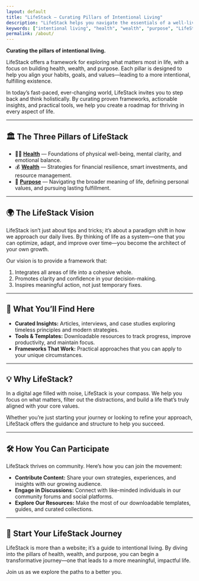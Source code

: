 ```yaml
---
layout: default
title: "LifeStack – Curating Pillars of Intentional Living"
description: "LifeStack helps you navigate the essentials of a well-lived life: cultivating health, building wealth, and exploring deeper purpose. Discover frameworks, insights, and tools for every stage of the journey."
keywords: ["intentional living", "health", "wealth", "purpose", "LifeStack", "personal development", "financial fitness", "wellness", "emotional clarity", "digital minimalism", "holistic living"]
permalink: /about/
---
```


<!-- SEO Meta Tags -->
<meta name="author" content="skelleng">
<meta property="og:title" content="LifeStack – Curating Pillars of Intentional Living" />
<meta property="og:description" content="LifeStack helps you navigate the essentials of a well-lived life: cultivating health, building wealth, and exploring deeper purpose. Discover frameworks, insights, and tools for every stage of the journey." />
<meta property="og:type" content="website" />
<meta property="og:url" content="https://skelleng.github.io/lifeStack/" />
<meta property="og:image" content="https://skelleng.github.io/lifeStack/assets/images/cover.jpg" />

<!-- Optional Twitter Card -->
<meta name="twitter:card" content="summary_large_image" />
<meta name="twitter:title" content="LifeStack – Curating Pillars of Intentional Living" />
<meta name="twitter:description" content="LifeStack helps you navigate the essentials of a well-lived life: cultivating health, building wealth, and exploring deeper purpose. Discover frameworks, insights, and tools for every stage of the journey." />
<meta name="twitter:image" content="https://skelleng.github.io/lifeStack/assets/images/cover.jpg" />

<!-- Structured Data (JSON-LD) -->
<script type="application/ld+json">
{
  "@context": "https://schema.org",
  "@type": "WebPage",
  "name": "LifeStack",
  "description": "A modular lifestyle framework for modern living. Learn how to cultivate health, build wealth, and discover deeper purpose with intention.",
  "url": "https://skelleng.github.io/lifeStack",
  "author": {
    "@type": "Person",
    "name": "skelleng"
  }
}
</script>

<link rel="stylesheet" href="{{ '/assets/css/style.css' | relative_url }}">

**Curating the pillars of intentional living.**

LifeStack offers a framework for exploring what matters most in life, with a focus on building health, wealth, and purpose. Each pillar is designed to help you align your habits, goals, and values—leading to a more intentional, fulfilling existence.

In today’s fast-paced, ever-changing world, LifeStack invites you to step back and think holistically. By curating proven frameworks, actionable insights, and practical tools, we help you create a roadmap for thriving in every aspect of life.

---

## 🏛 The Three Pillars of LifeStack

- 🏋️‍♂️ **[Health](./health/)** — Foundations of physical well-being, mental clarity, and emotional balance.  
- 💰 **[Wealth](./wealth/)** — Strategies for financial resilience, smart investments, and resource management.  
- 🧭 **[Purpose](./purpose/)** — Navigating the broader meaning of life, defining personal values, and pursuing lasting fulfillment.

---

## 🌍 The LifeStack Vision

LifeStack isn’t just about tips and tricks; it’s about a paradigm shift in how we approach our daily lives. By thinking of life as a system—one that you can optimize, adapt, and improve over time—you become the architect of your own growth.

Our vision is to provide a framework that:

1. Integrates all areas of life into a cohesive whole.  
2. Promotes clarity and confidence in your decision-making.  
3. Inspires meaningful action, not just temporary fixes.

---

## 📖 What You’ll Find Here

- **Curated Insights:** Articles, interviews, and case studies exploring timeless principles and modern strategies.  
- **Tools & Templates:** Downloadable resources to track progress, improve productivity, and maintain focus.  
- **Frameworks That Work:** Practical approaches that you can apply to your unique circumstances.

---

## 💡 Why LifeStack?

In a digital age filled with noise, LifeStack is your compass. We help you focus on what matters, filter out the distractions, and build a life that’s truly aligned with your core values.

Whether you’re just starting your journey or looking to refine your approach, LifeStack offers the guidance and structure to help you succeed.

---

## 🛠 How You Can Participate

LifeStack thrives on community. Here’s how you can join the movement:

- **Contribute Content:** Share your own strategies, experiences, and insights with our growing audience.  
- **Engage in Discussions:** Connect with like-minded individuals in our community forums and social platforms.  
- **Explore Our Resources:** Make the most of our downloadable templates, guides, and curated collections.

---

## 🚀 Start Your LifeStack Journey

LifeStack is more than a website; it’s a guide to intentional living. By diving into the pillars of health, wealth, and purpose, you can begin a transformative journey—one that leads to a more meaningful, impactful life.

Join us as we explore the paths to a better you.
